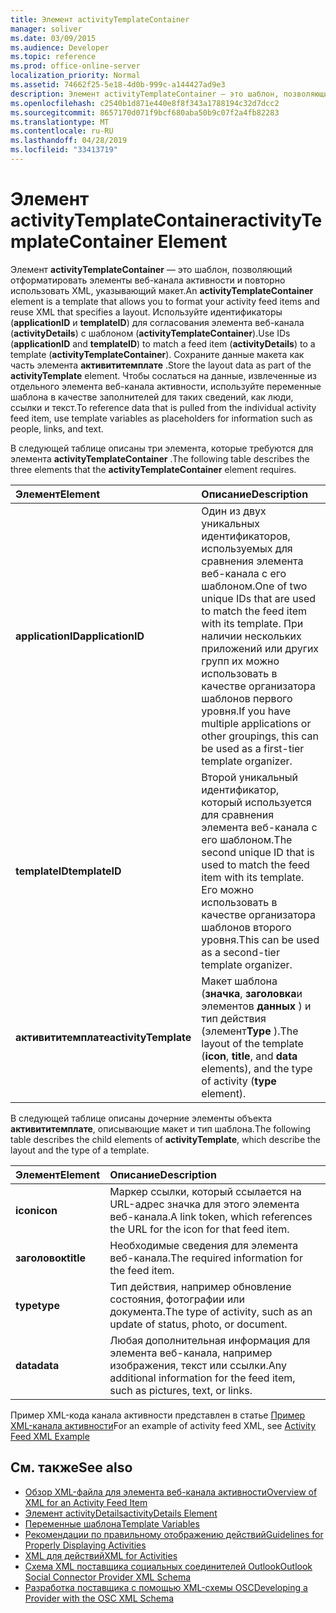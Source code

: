 ```yaml
---
title: Элемент activityTemplateContainer
manager: soliver
ms.date: 03/09/2015
ms.audience: Developer
ms.topic: reference
ms.prod: office-online-server
localization_priority: Normal
ms.assetid: 74662f25-5e18-4d0b-999c-a144427ad9e3
description: Элемент activityTemplateContainer — это шаблон, позволяющий отформатировать элементы веб-канала активности и повторно использовать XML, указывающий макет.
ms.openlocfilehash: c2540b1d871e440e8f8f343a1788194c32d7dcc2
ms.sourcegitcommit: 8657170d071f9bcf680aba50b9c07f2a4fb82283
ms.translationtype: MT
ms.contentlocale: ru-RU
ms.lasthandoff: 04/28/2019
ms.locfileid: "33413719"
---
```

# <a name="activitytemplatecontainer-element"></a><span data-ttu-id="194aa-103">Элемент activityTemplateContainer</span><span class="sxs-lookup"><span data-stu-id="194aa-103">activityTemplateContainer Element</span></span>

<span data-ttu-id="194aa-104">Элемент **activityTemplateContainer** — это шаблон, позволяющий отформатировать элементы веб-канала активности и повторно использовать XML, указывающий макет.</span><span class="sxs-lookup"><span data-stu-id="194aa-104">An **activityTemplateContainer** element is a template that allows you to format your activity feed items and reuse XML that specifies a layout.</span></span> <span data-ttu-id="194aa-105">Используйте идентификаторы (**applicationID** и **templateID**) для согласования элемента веб-канала (**activityDetails**) с шаблоном (**activityTemplateContainer**).</span><span class="sxs-lookup"><span data-stu-id="194aa-105">Use IDs (**applicationID** and **templateID**) to match a feed item (**activityDetails**) to a template (**activityTemplateContainer**).</span></span> <span data-ttu-id="194aa-106">Сохраните данные макета как часть элемента **активититемплате** .</span><span class="sxs-lookup"><span data-stu-id="194aa-106">Store the layout data as part of the **activityTemplate** element.</span></span> <span data-ttu-id="194aa-107">Чтобы сослаться на данные, извлеченные из отдельного элемента веб-канала активности, используйте переменные шаблона в качестве заполнителей для таких сведений, как люди, ссылки и текст.</span><span class="sxs-lookup"><span data-stu-id="194aa-107">To reference data that is pulled from the individual activity feed item, use template variables as placeholders for information such as people, links, and text.</span></span> 
  
<span data-ttu-id="194aa-108">В следующей таблице описаны три элемента, которые требуются для элемента **activityTemplateContainer** .</span><span class="sxs-lookup"><span data-stu-id="194aa-108">The following table describes the three elements that the **activityTemplateContainer** element requires.</span></span> 
  
|<span data-ttu-id="194aa-109">**Элемент**</span><span class="sxs-lookup"><span data-stu-id="194aa-109">**Element**</span></span>|<span data-ttu-id="194aa-110">**Описание**</span><span class="sxs-lookup"><span data-stu-id="194aa-110">**Description**</span></span>|
|:-----|:-----|
|<span data-ttu-id="194aa-111">**applicationID**</span><span class="sxs-lookup"><span data-stu-id="194aa-111">**applicationID**</span></span> <br/> |<span data-ttu-id="194aa-112">Один из двух уникальных идентификаторов, используемых для сравнения элемента веб-канала с его шаблоном.</span><span class="sxs-lookup"><span data-stu-id="194aa-112">One of two unique IDs that are used to match the feed item with its template.</span></span> <span data-ttu-id="194aa-113">При наличии нескольких приложений или других групп их можно использовать в качестве организатора шаблонов первого уровня.</span><span class="sxs-lookup"><span data-stu-id="194aa-113">If you have multiple applications or other groupings, this can be used as a first-tier template organizer.</span></span>  <br/> |
|<span data-ttu-id="194aa-114">**templateID**</span><span class="sxs-lookup"><span data-stu-id="194aa-114">**templateID**</span></span> <br/> |<span data-ttu-id="194aa-115">Второй уникальный идентификатор, который используется для сравнения элемента веб-канала с его шаблоном.</span><span class="sxs-lookup"><span data-stu-id="194aa-115">The second unique ID that is used to match the feed item with its template.</span></span> <span data-ttu-id="194aa-116">Его можно использовать в качестве организатора шаблонов второго уровня.</span><span class="sxs-lookup"><span data-stu-id="194aa-116">This can be used as a second-tier template organizer.</span></span>  <br/> |
|<span data-ttu-id="194aa-117">**активититемплате**</span><span class="sxs-lookup"><span data-stu-id="194aa-117">**activityTemplate**</span></span> <br/> |<span data-ttu-id="194aa-118">Макет шаблона (**значка**, **заголовка**и элементов **данных** ) и тип действия (элемент**Type** ).</span><span class="sxs-lookup"><span data-stu-id="194aa-118">The layout of the template (**icon**, **title**, and **data** elements), and the type of activity (**type** element).</span></span>  <br/> |
   
<span data-ttu-id="194aa-119">В следующей таблице описаны дочерние элементы объекта **активититемплате**, описывающие макет и тип шаблона.</span><span class="sxs-lookup"><span data-stu-id="194aa-119">The following table describes the child elements of **activityTemplate**, which describe the layout and the type of a template.</span></span>
  
|<span data-ttu-id="194aa-120">**Элемент**</span><span class="sxs-lookup"><span data-stu-id="194aa-120">**Element**</span></span>|<span data-ttu-id="194aa-121">**Описание**</span><span class="sxs-lookup"><span data-stu-id="194aa-121">**Description**</span></span>|
|:-----|:-----|
|<span data-ttu-id="194aa-122">**icon**</span><span class="sxs-lookup"><span data-stu-id="194aa-122">**icon**</span></span> <br/> |<span data-ttu-id="194aa-123">Маркер ссылки, который ссылается на URL-адрес значка для этого элемента веб-канала.</span><span class="sxs-lookup"><span data-stu-id="194aa-123">A link token, which references the URL for the icon for that feed item.</span></span>  <br/> |
|<span data-ttu-id="194aa-124">**заголовок**</span><span class="sxs-lookup"><span data-stu-id="194aa-124">**title**</span></span> <br/> |<span data-ttu-id="194aa-125">Необходимые сведения для элемента веб-канала.</span><span class="sxs-lookup"><span data-stu-id="194aa-125">The required information for the feed item.</span></span>  <br/> |
|<span data-ttu-id="194aa-126">**type**</span><span class="sxs-lookup"><span data-stu-id="194aa-126">**type**</span></span> <br/> |<span data-ttu-id="194aa-127">Тип действия, например обновление состояния, фотографии или документа.</span><span class="sxs-lookup"><span data-stu-id="194aa-127">The type of activity, such as an update of status, photo, or document.</span></span>  <br/> |
|<span data-ttu-id="194aa-128">**data**</span><span class="sxs-lookup"><span data-stu-id="194aa-128">**data**</span></span> <br/> |<span data-ttu-id="194aa-129">Любая дополнительная информация для элемента веб-канала, например изображения, текст или ссылки.</span><span class="sxs-lookup"><span data-stu-id="194aa-129">Any additional information for the feed item, such as pictures, text, or links.</span></span>  <br/> |
   
<span data-ttu-id="194aa-130">Пример XML-кода канала активности представлен в статье [Пример XML-канала активности](activity-feed-xml-example.md)</span><span class="sxs-lookup"><span data-stu-id="194aa-130">For an example of activity feed XML, see [Activity Feed XML Example](activity-feed-xml-example.md)</span></span>
  
## <a name="see-also"></a><span data-ttu-id="194aa-131">См. также</span><span class="sxs-lookup"><span data-stu-id="194aa-131">See also</span></span>

- [<span data-ttu-id="194aa-132">Обзор XML-файла для элемента веб-канала активности</span><span class="sxs-lookup"><span data-stu-id="194aa-132">Overview of XML for an Activity Feed Item</span></span>](overview-of-xml-for-an-activity-feed-item.md)  
- [<span data-ttu-id="194aa-133">Элемент activityDetails</span><span class="sxs-lookup"><span data-stu-id="194aa-133">activityDetails Element</span></span>](activitydetails-element.md)  
- [<span data-ttu-id="194aa-134">Переменные шаблона</span><span class="sxs-lookup"><span data-stu-id="194aa-134">Template Variables</span></span>](template-variables.md)  
- [<span data-ttu-id="194aa-135">Рекомендации по правильному отображению действий</span><span class="sxs-lookup"><span data-stu-id="194aa-135">Guidelines for Properly Displaying Activities</span></span>](guidelines-for-properly-displaying-activities.md)  
- [<span data-ttu-id="194aa-136">XML для действий</span><span class="sxs-lookup"><span data-stu-id="194aa-136">XML for Activities</span></span>](xml-for-activities.md)  
- [<span data-ttu-id="194aa-137">Схема XML поставщика социальных соединителей Outlook</span><span class="sxs-lookup"><span data-stu-id="194aa-137">Outlook Social Connector Provider XML Schema</span></span>](outlook-social-connector-provider-xml-schema.md)
- [<span data-ttu-id="194aa-138">Разработка поставщика с помощью XML-схемы OSC</span><span class="sxs-lookup"><span data-stu-id="194aa-138">Developing a Provider with the OSC XML Schema</span></span>](developing-a-provider-with-the-osc-xml-schema.md)

